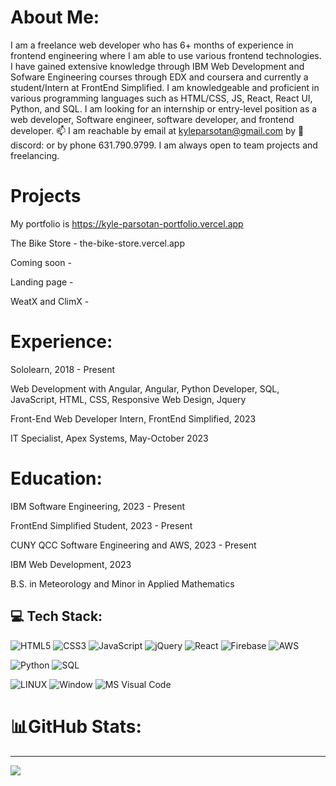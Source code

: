 # About Me:
I am a freelance web developer who has 6+ months of experience in frontend engineering where I am able to use various frontend technologies. I have gained extensive knowledge through IBM Web Development and Sofware Engineering courses through EDX and coursera and currently a student/Intern at FrontEnd Simplified. I am knowledgeable and proficient in various programming languages such as HTML/CSS, JS, React, React UI, Python, and SQL. I am looking for an internship or entry-level position as a web developer, Software engineer, software developer, and frontend developer. 📫 I am reachable by email at kyleparsotan@gmail.com by 👯 discord:  or by phone 631.790.9799. I am always open to team projects and freelancing.

# Projects

My portfolio is https://kyle-parsotan-portfolio.vercel.app

The Bike Store - the-bike-store.vercel.app

Coming soon - 

Landing page -

WeatX and ClimX - 

# Experience:

Sololearn, 2018 - Present

Web Development with Angular, Angular, Python Developer, SQL, JavaScript, HTML, CSS, Responsive Web Design, Jquery

Front-End Web Developer Intern, FrontEnd Simplified, 2023

IT Specialist, Apex Systems, May-October 2023

# Education:
IBM Software Engineering, 2023 - Present

FrontEnd Simplified Student, 2023 - Present

CUNY QCC Software Engineering and AWS, 2023 - Present

IBM Web Development, 2023

B.S. in Meteorology and Minor in Applied Mathematics

## 💻 Tech Stack:

![HTML5](https://img.shields.io/badge/html5-%23E34F26.svg?style=for-the-badge&logo=html5&logoColor=white) ![CSS3](https://img.shields.io/badge/css3-%231572B6.svg?style=for-the-badge&logo=css3&logoColor=white) ![JavaScript](https://img.shields.io/badge/javascript-%23323330.svg?style=for-the-badge&logo=javascript&logoColor=%23F7DF1E) ![jQuery](https://img.shields.io/badge/jquery-%230769AD.svg?style=for-the-badge&logo=jquery&logoColor=white) ![React](https://img.shields.io/badge/react-%23323330.svg?style=for-the-badge&logo=react&logoColor=%23F7DF1E) ![Firebase](https://img.shields.io/badge/firebase-%23323330.svg?style=for-the-badge&logo=firebase&logoColor=%23F7DF1E) ![AWS](https://img.shields.io/badge/AWS-%23323330.svg?style=for-the-badge&logo=AWS&logoColor=%23F7DF1E)

![Python](https://img.shields.io/badge/python-3670A0?style=for-the-badge&logo=python&logoColor=ffdd54) ![SQL](https://img.shields.io/badge/SQL-%23323330.svg?style=for-the-badge&logo=SQL&logoColor=%23F7DF1E)

![LINUX](https://img.shields.io/badge/Linux-FCC624?style=for-the-badge&logo=linux&logoColor=black) ![Window](https://img.shields.io/badge/Windows-0078D6?style=for-the-badge&logo=windows&logoColor=white) ![MS Visual Code](https://img.shields.io/badge/MSVisualCode-%23323330.svg?style=for-the-badge&logo=MSVisualCode&logoColor=%23F7DF1E)

<!-- ## 🌐 Socials:
[![Discord][([https://img.shields.io/badge/Discord-%237289DA.svg?logo=discord&logoColor=white)](https://discord.gg/Met2024#9289)] ![Facebook](https://img.shields.io/badge/Facebook-%231877F2.svg?logo=Facebook&logoColor=white)](https://facebook.com/https://www.facebook.com/kyp.wx/) [![LinkedIn (https://img.shields.io/badge/LinkedIn-%230077B5.svg?logo=linkedin&logoColor=white)(https://linkedin.com/in/kyle-parsotan)] [![Stack Overflow](https://img.shields.io/badge/-Stackoverflow-FE7A16?logo=stack-overflow&logoColor=white)(https://stackoverflow.com/users/kyle-y-parsotan)
 -->

# 📊GitHub Stats:
---
[![](https://visitcount.itsvg.in/api?id=Kyl67899&label=Profile%20Views&color=12&icon=1&pretty=false)](https://visitcount.itsvg.in)
